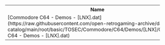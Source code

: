 <table>
<tr><th>Name</th><th>Size</th></tr>
<tr><td>[Commodore C64 - Demos - [LNX].dat](https://raw.githubusercontent.com/open-retrogaming-archive/dat-catalog/main/root/basic/TOSEC/Commodore/C64/Demos/[LNX]/Commodore C64 - Demos - [LNX].dat)</td><td>425036</td></tr>
</table>
